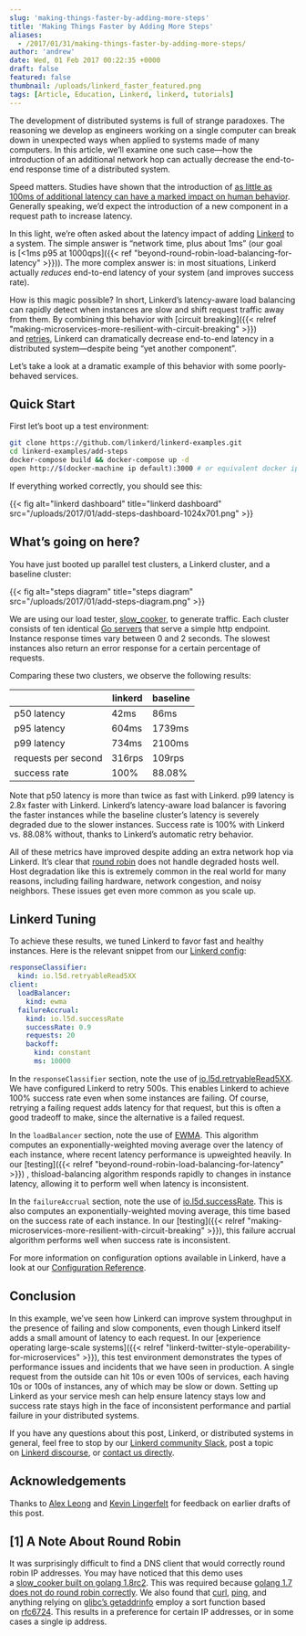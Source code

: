 ```yaml
---
slug: 'making-things-faster-by-adding-more-steps'
title: 'Making Things Faster by Adding More Steps'
aliases:
  - /2017/01/31/making-things-faster-by-adding-more-steps/
author: 'andrew'
date: Wed, 01 Feb 2017 00:22:35 +0000
draft: false
featured: false
thumbnail: /uploads/linkerd_faster_featured.png
tags: [Article, Education, Linkerd, linkerd, tutorials]
---
```


The development of distributed systems is full of strange paradoxes. The reasoning we develop as engineers working on a single computer can break down in unexpected ways when applied to systems made of many computers. In this article, we’ll examine one such case—how the introduction of an additional network hop can actually decrease the end-to-end response time of a distributed system.

Speed matters. Studies have shown that the introduction of [as little as 100ms of additional latency can have a marked impact on human behavior](https://research.googleblog.com/2009/06/speed-matters.html). Generally speaking, we’d expect the introduction of a new component in a request path to increase latency.

In this light, we’re often asked about the latency impact of adding [Linkerd](https://linkerd.io/) to a system. The simple answer is “network time, plus about 1ms” (our goal is [<1ms p95 at 1000qps]({{< ref "beyond-round-robin-load-balancing-for-latency" >}})). The more complex answer is: in most situations, Linkerd actually *reduces* end-to-end latency of your system (and improves success rate).

How is this magic possible? In short, Linkerd’s latency-aware load balancing can rapidly detect when instances are slow and shift request traffic away from them. By combining this behavior with [circuit breaking]({{< relref
"making-microservices-more-resilient-with-circuit-breaking" >}}) and [retries](https://linkerd.io/config/0.8.6/linkerd/index.html#http-response-classifiers), Linkerd can dramatically decrease end-to-end latency in a distributed system—despite being “yet another component”.

Let’s take a look at a dramatic example of this behavior with some poorly-behaved services.

## Quick Start

First let’s boot up a test environment:

```bash
git clone https://github.com/linkerd/linkerd-examples.git
cd linkerd-examples/add-steps
docker-compose build && docker-compose up -d
open http://$(docker-machine ip default):3000 # or equivalent docker ip address
```

If everything worked correctly, you should see this:

{{< fig
  alt="linkerd dashboard"
  title="linkerd dashboard"
  src="/uploads/2017/01/add-steps-dashboard-1024x701.png" >}}

## What’s going on here?

You have just booted up parallel test clusters, a Linkerd cluster, and a baseline cluster:

{{< fig
  alt="steps diagram"
  title="steps diagram"
  src="/uploads/2017/01/add-steps-diagram.png" >}}

We are using our load tester, [slow_cooker](https://github.com/BuoyantIO/slow_cooker), to generate traffic. Each cluster consists of ten identical [Go servers][server] that serve a simple http endpoint. Instance response times vary between 0 and 2 seconds. The slowest instances also return an error response for a certain percentage of requests.

Comparing these two clusters, we observe the following results:

|                     | linkerd | baseline |
| ------------------- | ------- | -------- |
| p50 latency         | 42ms    | 86ms     |
| p95 latency         | 604ms   | 1739ms   |
| p99 latency         | 734ms   | 2100ms   |
| requests per second | 316rps  | 109rps   |
| success rate        | 100%    | 88.08%   |

Note that p50 latency is more than twice as fast with Linkerd. p99 latency is 2.8x faster with Linkerd. Linkerd’s latency-aware load balancer is favoring the faster instances while the baseline cluster’s latency is severely degraded due to the slower instances. Success rate is 100% with Linkerd vs. 88.08% without, thanks to Linkerd’s automatic retry behavior.

All of these metrics have improved despite adding an extra network hop via Linkerd. It’s clear that [round robin](/2017/02/01/making-things-faster-by-adding-more-steps/#1-a-note-about-round-robin) does not handle degraded hosts well. Host degradation like this is extremely common in the real world for many reasons, including failing hardware, network congestion, and noisy neighbors. These issues get even more common as you scale up.

## Linkerd Tuning

To achieve these results, we tuned Linkerd to favor fast and healthy instances. Here is the relevant snippet from our [Linkerd config](https://github.com/linkerd/linkerd-examples/blob/master/add-steps/linkerd.yml):

```yml
responseClassifier:
  kind: io.l5d.retryableRead5XX
client:
  loadBalancer:
    kind: ewma
  failureAccrual:
    kind: io.l5d.successRate
    successRate: 0.9
    requests: 20
    backoff:
      kind: constant
      ms: 10000
```

In the `responseClassifier` section, note the use of [io.l5d.retryableRead5XX](https://linkerd.io/config/0.8.6/linkerd/index.html#retryable-read-5xx). We have configured Linkerd to retry 500s. This enables Linkerd to achieve 100% success rate even when some instances are failing. Of course, retrying a failing request adds latency for that request, but this is often a good tradeoff to make, since the alternative is a failed request.

In the `loadBalancer` section, note the use of [EWMA](https://linkerd.io/config/0.8.6/linkerd/index.html#power-of-two-choices-peak-ewma). This algorithm computes an exponentially-weighted moving average over the latency of each instance, where recent latency performance is upweighted heavily. In our [testing]({{< relref
"beyond-round-robin-load-balancing-for-latency" >}}) , thisload-balancing algorithm responds rapidly to changes in instance latency, allowing it to perform well when latency is inconsistent.

In the `failureAccrual` section, note the use of [io.l5d.successRate](https://linkerd.io/config/0.8.6/linkerd/index.html#success-rate). This is also computes an exponentially-weighted moving average, this time based on the success rate of each instance. In our [testing]({{< relref
"making-microservices-more-resilient-with-circuit-breaking" >}}), this failure accrual algorithm performs well when success rate is inconsistent.

For more information on configuration options available in Linkerd, have a look at our [Configuration Reference](https://api.linkerd.io/latest/linkerd/index.html).

## Conclusion

In this example, we’ve seen how Linkerd can improve system throughput in the presence of failing and slow components, even though Linkerd itself adds a small amount of latency to each request. In our [experience operating large-scale systems]({{< relref "linkerd-twitter-style-operability-for-microservices" >}}), this test environment demonstrates the types of performance issues and incidents that we have seen in production. A single request from the outside can hit 10s or even 100s of services, each having 10s or 100s of instances, any of which may be slow or down. Setting up Linkerd as your service mesh can help ensure latency stays low and success rate stays high in the face of inconsistent performance and partial failure in your distributed systems.

If you have any questions about this post, Linkerd, or distributed systems in general, feel free to stop by our [Linkerd community Slack](http://slack.linkerd.io/), post a topic on [Linkerd discourse](https://discourse.linkerd.io/), or [contact us directly](https://linkerd.io/overview/help/).

## Acknowledgements

Thanks to [Alex Leong](https://twitter.com/adlleong) and [Kevin Lingerfelt](https://twitter.com/klingerf) for feedback on earlier drafts of this post.

## \[1\] A Note About Round Robin

It was surprisingly difficult to find a DNS client that would correctly round robin IP addresses. You may have noticed that this demo uses a [slow_cooker built on golang 1.8rc2][add-steps]. This was required because [golang 1.7 does not do round robin correctly][round-robin]. We also found that [curl][curl], [ping][ping], and anything relying on [glibc’s getaddrinfo][glibc] employ a sort function based on [rfc6724](https://tools.ietf.org/html/rfc6724#section-6). This results in a preference for certain IP addresses, or in some cases a single ip address.

[server]: https://github.com/linkerd/linkerd-examples/blob/master/add-steps/server.go
[add-steps]: https://github.com/linkerd/linkerd-examples/blob/master/add-steps/docker-compose.yml#L154
[round-robin]: https://github.com/golang/go/commit/116da1c64a2db0387f38f8d062378b62bf0f377e
[curl]: https://github.com/curl/curl/blob/6e12bb7cbeda99be8a9c2aace18180784b6b7e26/lib/curl_addrinfo.c#L124
[ping]: https://github.com/iputils/iputils/blob/f7710a17c4d5994313a64583f511bcdb9559f2a9/ping.c#L519
[glibc]: https://github.com/lattera/glibc/blob/be971a2b1c7828d94c41edd5cd22c1d9dcef1b6e/sysdeps/posix/getaddrinfo.c#L1590
